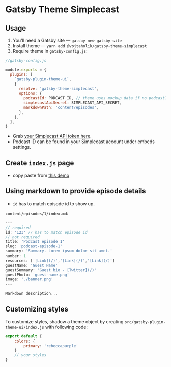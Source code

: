 # Gatsby Theme Simplecast

## Usage

1. You'll need a Gatsby site — `gatsby new gatsby-site`
2. Install theme — `yarn add @vojtaholik/gatsby-theme-simplecast`
3. Require theme in `gatsby-config.js`:  
```js
//gatsby-config.js

module.exports = {
  plugins: [
    `gatsby-plugin-theme-ui`,
    {
      resolve: 'gatsby-theme-simplecast',
      options: {
        podcastId: PODCAST_ID, // theme uses mockup data if no podcastId provided
        simplecastApiSecret: SIMPLECAST_API_SECRET, 
        markdownPath: 'content/episodes',
      },
    },
  ],
}
```
- Grab [your Simplecast API token here](https://dashboard.simplecast.com/account/private-apps).
- Podcast ID can be found in your Simplecast account under embeds settings.


## Create `index.js` page
- copy paste from [this demo](https://github.com/vojtaholik/gatsby-theme-simplecast/blob/master/demo/src/pages/index.js)



## Using markdown to provide episode details
- `id` has to match episode id to show up. 

`content/episodes/1/index.md`:
```js
---
// required
id: '123' // has to match episode id
// not required
title: 'Podcast episode 1'
slug: 'podcast-episode-1'
summary: 'Summary. Lorem ipsum dolor sit amet.'
number: 1
resources: ['[Link](/)','[Link](/)','[Link](/)']
guestName: 'Guest Name'
guestSummary: 'Guest bio - [Twitter](/)'
guestPhoto: 'guest-name.png'
image: './banner.png'
---

Markdown description...
```



## Customizing styles

To customize styles, shadow a theme object by creating `src/gatsby-plugin-theme-ui/index.js` with following code:
```js
export default {
    colors: {
        primary: 'rebeccapurple'
    }
    // your styles
}
```

